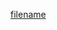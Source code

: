 [filename](https://raw.githubusercontent.com/ligaopeng123-npm/hooks/master/packages/useResize/README.md ':include')
